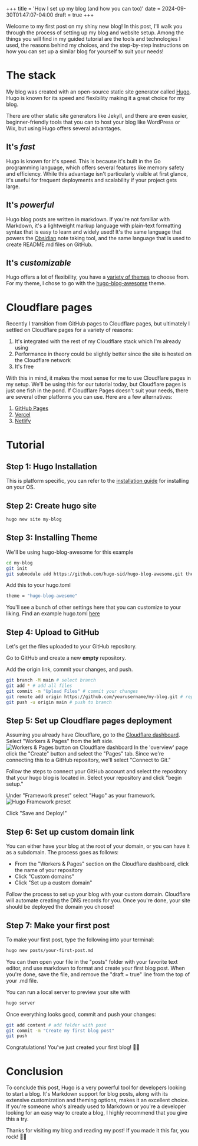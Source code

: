 +++
title = 'How I set up my blog (and how you can too)'
date = 2024-09-30T01:47:07-04:00
draft = true
+++

Welcome to my first post on my shiny new blog! In this post, I'll walk you through the process of setting up my blog and website setup. Among the things you will find in my guided tutorial are the tools and technologies I used, the reasons behind my choices, and the step-by-step instructions on how you can set up a similar blog for yourself to suit your needs!

# The stack
My blog was created with an open-source static site generator called [Hugo](https://gohugo.io). Hugo is known for its speed and flexibility making it a great choice for my blog. 

There are other static site generators like Jekyll, and there are even easier, beginner-friendly tools that you can to host your blog like WordPress or Wix, but using Hugo offers several advantages. 

## It's *fast*
Hugo is known for it's speed. This is because it's built in the Go programming language, which offers several features like memory safety and efficiency. While this advantage isn't particularly visible at first glance, it's useful for frequent deployments and scalability if your project gets large.
## It's *powerful*
Hugo blog posts are written in markdown. If you're not familiar with Markdown, it's a lightweight markup language with plain-text formatting syntax that is easy to learn and widely used! It's the same language that powers the [Obsidian](https://obsidian.md/) note taking tool, and the same language that is used to create README.md files on GitHub.
## It's *customizable*
Hugo offers a lot of flexibility, you have a [variety of themes](https://themes.gohugo.io/) to choose from. For my theme, I chose to go with the [hugo-blog-awesome](https://github.com/hugo-sid/hugo-blog-awesome) theme.

# Cloudflare pages
Recently I transition from GitHub pages to Cloudflare pages, but ultimately I settled on Cloudflare pages for a variety of reasons:

1. It's integrated with the rest of my Cloudflare stack which I'm already using
2. Performance in theory could be slightly better since the site is hosted on the Cloudflare network
3. It's free

With this in mind, it makes the most sense for me to use Cloudflare pages in my setup. We'll be using this for our tutorial today, but Cloudflare pages is just one fish in the pond. If Cloudflare Pages doesn't suit your needs, there are several other platforms you can use. Here are a few alternatives:

1. [GitHub Pages](https://pages.github.com/)
2. [Vercel](https://vercel.com/)
3. [Netlify](https://www.netlify.com/)

# Tutorial
## Step 1: Hugo Installation
This is platform specific, you can refer to the [installation guide](https://gohugo.io/getting-started/installing/) for installing on your OS.
## Step 2: Create hugo site
```bash
hugo new site my-blog
```
## Step 3: Installing Theme
We'll be using hugo-blog-awesome for this example
```bash
cd my-blog
git init
git submodule add https://github.com/hugo-sid/hugo-blog-awesome.git themes/hugo-blog-awesome
```
Add this to your hugo.toml
```bash
theme = "hugo-blog-awesome"
```
You'll see a bunch of other settings here that you can customize to your liking. Find an example hugo.toml [here](https://github.com/hugo-sid/hugo-blog-awesome/blob/main/exampleSite/hugo.toml)
## Step 4: Upload to GitHub
Let's get the files uploaded to your GitHub repository.

Go to GitHub and create a new **empty** repository.

Add the origin link, commit your changes, and push.
```bash
git branch -M main # select branch
git add * # add all files
git commit -m "Upload Files" # commit your changes
git remote add origin https://github.com/yourusername/my-blog.git # replace with your repository URL
git push -u origin main # push to branch
```

## Step 5: Set up Cloudflare pages deployment
Assuming you already have Cloudflare, go to the [Cloudflare dashboard](https://dash.cloudflare.com/). Select "Workers & Pages" from the left side.
![Workers & Pages button on Cloudflare dashboard](image.png)
In the 'overview' page click the "Create" button and select the "Pages" tab. Since we're connecting this to a GitHub repository, we'll select "Connect to Git."

Follow the steps to connect your GitHub account and select the repository that your hugo blog is located in. Select your repository and click "begin setup."

Under "Framework preset" select "Hugo" as your framework.
![Hugo Framework preset](image-1.png)

Click "Save and Deploy!" 

## Step 6: Set up custom domain link
You can either have your blog at the root of your domain, or you can have it as a subdomain. The process goes as follows:

- From the "Workers & Pages" section on the Cloudflare dashboard, click the name of your repository
- Click "Custom domains"
- Click "Set up a custom domain"

Follow the process to set up your blog with your custom domain. Cloudflare will automate creating the DNS records for you. Once you're done, your site should be deployed the domain you choose!

## Step 7: Make your first post
To make your first post, type the following into your terminal:
```bash
hugo new posts/your-first-post.md
```

You can then open your file in the "posts" folder with your favorite text editor, and use markdown to format and create your first blog post. When you're done, save the file, and remove the "draft = true" line from the top of your .md file.

You can run a local server to preview your site with
```bash
hugo server
```

Once everything looks good, commit and push your changes:
```bash
git add content # add folder with post
git commit -m "Create my first blog post"
git push
```

Congratulations! You've just created your first blog! 🥳🎉

# Conclusion
To conclude this post, Hugo is a very powerful tool for developers looking to start a blog. It's Markdown support for blog posts, along with its extensive customization and theming options, makes it an excellent choice. If you're someone who's already used to Markdown or you're a developer looking for an easy way to create a blog, I highly recommend that you give this a try.

Thanks for visiting my blog and reading my post! If you made it this far, you rock! 👊😁